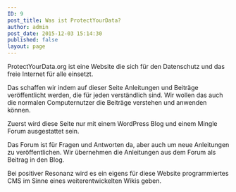 ```yaml
---
ID: 9
post_title: Was ist ProtectYourData?
author: admin
post_date: 2015-12-03 15:14:30
published: false
layout: page
---
```

ProtectYourData.org ist eine Website die sich für den Datenschutz und das freie Internet für alle einsetzt.

Das schaffen wir indem auf dieser Seite Anleitungen und Beiträge veröffentlicht werden, die für jeden verständlich sind. Wir wollen das auch die normalen Computernutzer die Beiträge verstehen und anwenden können.

Zuerst wird diese Seite nur mit einem WordPress Blog und einem Mingle Forum ausgestattet sein.

Das Forum ist für Fragen und Antworten da, aber auch um neue Anleitungen zu veröffentlichen. Wir übernehmen die Anleitungen aus dem Forum als Beitrag in den Blog.

Bei positiver Resonanz wird es ein eigens für diese Website programmiertes CMS im Sinne eines weiterentwickelten Wikis geben.
